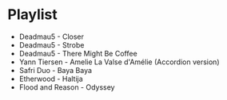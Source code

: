 # Playlist

* Deadmau5 - Closer
* Deadmau5 - Strobe
* Deadmau5 - There Might Be Coffee
* Yann Tiersen - Amelie La Valse d'Amélie (Accordion version)
* Safri Duo - Baya Baya
* Etherwood - Haltija
* Flood and Reason - Odyssey
